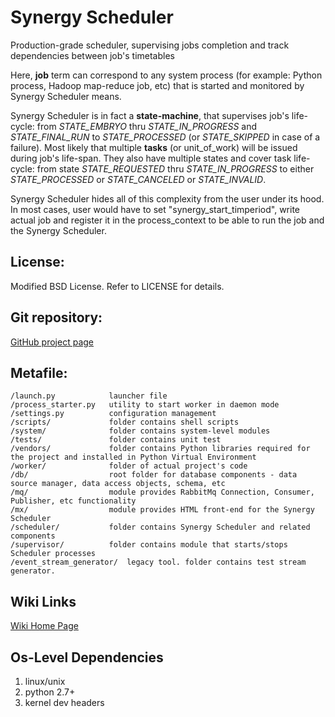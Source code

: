 Synergy Scheduler
=========

Production-grade scheduler, supervising jobs completion and track dependencies between job's timetables

Here, **job** term can correspond to any system process (for example: Python process, Hadoop map-reduce job, etc) that is started and monitored by Synergy Scheduler means.

Synergy Scheduler is in fact a **state-machine**, that supervises job's life-cycle: from *STATE_EMBRYO* thru *STATE_IN_PROGRESS* and *STATE_FINAL_RUN* to *STATE_PROCESSED* (or *STATE_SKIPPED* in case of a failure). Most likely that multiple **tasks** (or unit_of_work) will be issued during job's life-span. They also have multiple states and cover task life-cycle: from state *STATE_REQUESTED* thru *STATE_IN_PROGRESS* to either *STATE_PROCESSED* or *STATE_CANCELED* or *STATE_INVALID*.

Synergy Scheduler hides all of this complexity from the user under its hood. In most cases, user would have to set "synergy_start_timperiod", write actual job and register it in the process_context to be able to run the job and the Synergy Scheduler.


License:
---------
Modified BSD License. Refer to LICENSE for details.


Git repository:
---------
[GitHub project page](https://github.com/mushkevych/scheduler)


Metafile:
---------

    /launch.py            launcher file
    /process_starter.py   utility to start worker in daemon mode  
    /settings.py          configuration management  
    /scripts/             folder contains shell scripts  
    /system/              folder contains system-level modules  
    /tests/               folder contains unit test  
    /vendors/             folder contains Python libraries required for the project and installed in Python Virtual Environment  
    /worker/              folder of actual project's code  
    /db/                  root folder for database components - data source manager, data access objects, schema, etc
    /mq/                  module provides RabbitMq Connection, Consumer, Publisher, etc functionality
    /mx/                  module provides HTML front-end for the Synergy Scheduler
    /scheduler/           folder contains Synergy Scheduler and related components
    /supervisor/          folder contains module that starts/stops Scheduler processes
    /event_stream_generator/  legacy tool. folder contains test stream generator.


Wiki Links
---------
[Wiki Home Page](https://github.com/mushkevych/scheduler/wiki)


Os-Level Dependencies
---------
1. linux/unix  
1. python 2.7+  
1. kernel dev headers  
